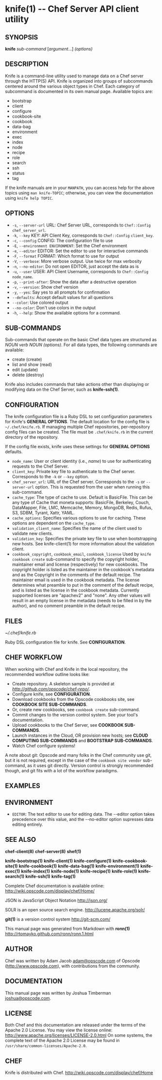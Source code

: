 knife(1) -- Chef Server API client utility
========================================

## SYNOPSIS

__knife__ _sub-command_ [_argument_...] _(options)_

## DESCRIPTION

Knife is a command-line utility used to manage data on a Chef server
through the HTTP(S) API. Knife is organized into groups of subcommands
centered around the various object types in Chef. Each category of
subcommand is documented in its own manual page. Available topics are:

  * bootstrap
  * client
  * configure
  * cookbook-site
  * cookbook
  * data-bag
  * environment
  * exec
  * index
  * node
  * recipe
  * role
  * search
  * ssh
  * status
  * tag

If the knife manuals are in your `MANPATH`, you can access help for the
above topics using `man knife-TOPIC`; otherwise, you can view the
documentation using `knife help TOPIC`.

## OPTIONS
  * `-s`, `--server-url` URL:
    Chef Server URL, corresponds to `Chef::Config` `chef_server_url`.
  * `-k`, `--key` KEY:
    API Client Key, corresponds to `Chef::Config` `client_key`.
  * `-c`, `--config` CONFIG:
    The configuration file to use
  * `-E`, `--environment ENVIRONMENT`:
    Set the Chef environment
  * `-e`, `--editor` EDITOR:
    Set the editor to use for interactive commands
  * `-F`, `--format` FORMAT:
    Which format to use for output
  * `-V`, `--verbose`:
    More verbose output.  Use twice for max verbosity
  * `-n`, `--no-editor`:
    Do not open EDITOR, just accept the data as is
  * `-u`, `--user` USER:
    API Client Username, corresponds to `Chef::Config` `node_name`.
  * `-p`, `--print-after`:
    Show the data after a destructive operation
  * `-v`, `--version`:
    Show chef version
  * `-y`, `--yes`:
    Say yes to all prompts for confirmation
  * `--defaults`:
    Accept default values for all questions
  * `--color`:
    Use colored output
  * `--no-color`:
    Don't use colors in the output
  * `-h`, `--help`:
    Show the available options for a command.

## SUB-COMMANDS

Sub-commands that operate on the basic Chef data types are structured as
_NOUN verb NOUN (options)_. For all data types, the following commands
are available:

* create (create)
* list and show (read)
* edit (update)
* delete (destroy)

Knife also includes commands that take actions other than displaying or
modifying data on the Chef Server, such as __knife-ssh(1)__.

## CONFIGURATION

The knife configuration file is a Ruby DSL to set configuration
parameters for Knife's __GENERAL OPTIONS__. The default location for the
config file is `~/.chef/knife.rb`. If managing multiple Chef
repositories, per-repository config files can be created. The file must
be `.chef/knife.rb` in the current directory of the repository.

If the config file exists, knife uses these settings for __GENERAL OPTIONS__ defaults.

  * `node_name`:
    User or client identity (i.e., _name_) to use for authenticating
    requests to the Chef Server.
  * `client_key`:
    Private key file to authenticate to the Chef server. Corresponds to the
    `-k` or `--key` option.
  * `chef_server_url`:
    URL of the Chef server. Corresponds to the `-s` or `--server-url`
    option. This is requested from the user when running this sub-command.
  * `cache_type`:
    The type of cache to use. Default is BasicFile. This can be any type of
    Cache that moneta supports: BasicFile, Berkeley, Couch, DataMapper,
    File, LMC, Memcache, Memory, MongoDB, Redis, Rufus, S3, SDBM, Tyrant,
    Xattr, YAML.
  * `cache_options`:
    Specifies various options to use for caching. These options are
    dependent on the `cache_type`.
  * `validation_client_name`:
    Specifies the name of the client used to validate new clients.
  * `validation_key`:
    Specifies the private key file to use when bootstrapping new hosts.
    See knife-client(1) for more information about the validation
    client.
  * `cookbook_copyright`, `cookbook_email`, `cookbook_license`
    Used by `knife cookbook create` sub-command to specify the copyright
    holder, maintainer email and license (respectively) for new cookbooks.
    The copyright holder is listed as the maintainer in the cookbook's
    metadata and as the Copyright in the comments of the default recipe. The
    maintainer email is used in the cookbook metadata. The license
    determines what preamble to put in the comment of the default recipe,
    and is listed as the license in the cookbook metadata. Currently
    supported licenses are "apachev2" and "none". Any other values will
    result in an empty license in the metadata (needs to be filled in by the
    author), and no comment preamble in the default recipe.

## FILES

_~/.chef/knife.rb_

Ruby DSL configuration file for knife. See __CONFIGURATION__.

## CHEF WORKFLOW

When working with Chef and Knife in the local repository, the recommended workflow outline looks like:

* Create repository. A skeleton sample is provided at _http://github.com/opscode/chef-repo/_.
* Configure knife, see __CONFIGURATION__.
* Download cookbooks from the Opscode cookbooks site, see __COOKBOOK SITE SUB-COMMANDS__.
* Or, create new cookbooks, see `cookbook create` sub-command.
* Commit changes to the version control system. See your tool's documentation.
* Upload cookbooks to the Chef Server, see __COOKBOOK SUB-COMMANDS__.
* Launch instances in the Cloud, OR provision new hosts; see __CLOUD COMPUTING SUB-COMMANDS__ and __BOOTSTRAP SUB-COMMANDS__.
* Watch Chef configure systems!

A note about git: Opscode and many folks in the Chef community use git,
but it is not required, except in the case of the `cookbook site vendor`
sub-command, as it uses git directly. Version control is strongly
recommended though, and git fits with a lot of the workflow paradigms.

## EXAMPLES


## ENVIRONMENT
  * `EDITOR`:
    The text editor to use for editing data. The --editor option takes
    precedence over this value, and the --no-editor option supresses
    data editing entirely.

## SEE ALSO
  __chef-client(8)__ __chef-server(8)__ __shef(1)__

  __knife-bootstrap(1)__ __knife-client(1)__ __knife-configure(1)__
  __knife-cookbook-site(1)__ __knife-cookbook(1)__ __knife-data-bag(1)__
  __knife-environment(1)__ __knife-exec(1)__ __knife-index(1)__
  __knife-node(1)__ __knife-recipe(1)__ __knife-role(1)__
  __knife-search(1)__ __knife-ssh(1)__ __knife-tag(1)__

  Complete Chef documentation is available online: <http://wiki.opscode.com/display/chef/Home/>

  JSON is JavaScript Object Notation <http://json.org/>

  SOLR is an open source search engine. <http://lucene.apache.org/solr/>

  __git(1)__ is a version control system <http://git-scm.com/>

  This manual page was generated from Markdown with __ronn(1)__ <http://rtomayko.github.com/ronn/ronn.1.html>

## AUTHOR
   Chef was written by Adam Jacob <adam@opscode.com> of Opscode
   (<http://www.opscode.com>), with contributions from the community.

## DOCUMENTATION
   This manual page was written by Joshua Timberman <joshua@opscode.com>.

## LICENSE
   Both Chef and this documentation are released under the terms of the
   Apache 2.0 License. You may view the license online: <http://www.apache.org/licenses/LICENSE-2.0.html>
   On some systems, the complete text of the Apache 2.0 License may be found in `/usr/share/common-licenses/Apache-2.0`.

## CHEF
   Knife is distributed with Chef. <http://wiki.opscode.com/display/chef/Home>


